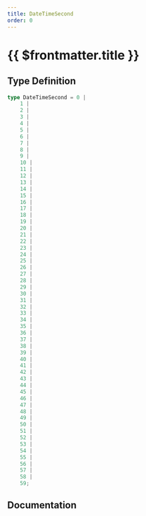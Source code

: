```yaml
---
title: DateTimeSecond
order: 0
---
```


# {{ $frontmatter.title }}

<!--@include: ./dateTimeSecond_partial_header.md-->

## Type Definition

```ts
type DateTimeSecond = 0 |
    1 |
    2 |
    3 |
    4 |
    5 |
    6 |
    7 |
    8 |
    9 |
    10 |
    11 |
    12 |
    13 |
    14 |
    15 |
    16 |
    17 |
    18 |
    19 |
    20 |
    21 |
    22 |
    23 |
    24 |
    25 |
    26 |
    27 |
    28 |
    29 |
    30 |
    31 |
    32 |
    33 |
    34 |
    35 |
    36 |
    37 |
    38 |
    39 |
    40 |
    41 |
    42 |
    43 |
    44 |
    45 |
    46 |
    47 |
    48 |
    49 |
    50 |
    51 |
    52 |
    53 |
    54 |
    55 |
    56 |
    57 |
    58 |
    59;
```

## Documentation

<!--@include: ./dateTimeSecond_partial_footer.md-->
